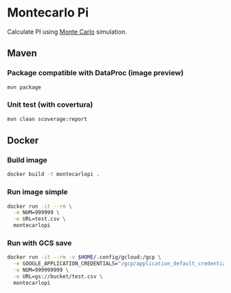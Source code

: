 # Montecarlo Pi

Calculate PI using [Monte Carlo](https://en.wikipedia.org/wiki/Monte_Carlo_method) simulation.

## Maven

### Package compatible with DataProc (image preview)

```BASH
mvn package
```

### Unit test (with covertura)

```BASH
mvn clean scoverage:report
```

## Docker

### Build image

```BASH
docker build -t montecarlopi .
```

### Run image simple

```BASH
docker run -it --rm \
  -e NUM=999999 \
  -e URL=test.csv \
  montecarlopi
```
### Run with GCS save

```BASH
docker run -it --rm -v $HOME/.config/gcloud:/gcp \
  -e GOOGLE_APPLICATION_CREDENTIALS="/gcp/application_default_credentials.json" \
  -e NUM=999999999 \
  -e URL=gs://bucket/test.csv \
  montecarlopi
```